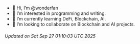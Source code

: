- 👋 Hi, I’m @wonderfan
- 👀 I’m interested in programming and writing.
- 🌱 I’m currently learning DeFi, Blockchain, AI.
- 💞️ I’m looking to collaborate on Blockchain and AI projects.

###### Updated on Sat Sep 27 01:10:03 UTC 2025
